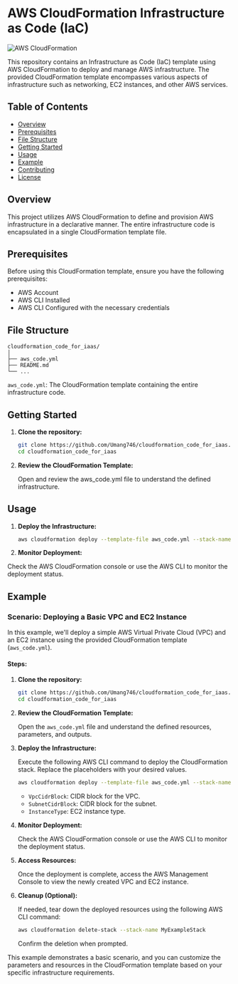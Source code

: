 # AWS CloudFormation Infrastructure as Code (IaC)

![AWS CloudFormation](https://img.shields.io/badge/AWS-CloudFormation-orange?style=for-the-badge&logo=amazon-aws)

This repository contains an Infrastructure as Code (IaC) template using AWS CloudFormation to deploy and manage AWS infrastructure. The provided CloudFormation template encompasses various aspects of infrastructure such as networking, EC2 instances, and other AWS services.

## Table of Contents

- [Overview](#overview)
- [Prerequisites](#prerequisites)
- [File Structure](#file-structure)
- [Getting Started](#getting-started)
- [Usage](#usage)
- [Example](#example)
- [Contributing](#contributing)
- [License](#license)

## Overview

This project utilizes AWS CloudFormation to define and provision AWS infrastructure in a declarative manner. The entire infrastructure code is encapsulated in a single CloudFormation template file.

## Prerequisites

Before using this CloudFormation template, ensure you have the following prerequisites:

- AWS Account
- AWS CLI Installed
- AWS CLI Configured with the necessary credentials

## File Structure

```plaintext
cloudformation_code_for_iaas/
│
├── aws_code.yml
├── README.md
└── ...
```
`aws_code.yml`: The CloudFormation template containing the entire infrastructure code.

## Getting Started


1. **Clone the repository:**

    ```bash
   git clone https://github.com/Umang746/cloudformation_code_for_iaas.git
   cd cloudformation_code_for_iaas

    ```

2. **Review the CloudFormation Template:**

   Open and review the aws_code.yml file to understand the defined infrastructure.

  ## Usage

1. **Deploy the Infrastructure:**

    ```bash
    aws cloudformation deploy --template-file aws_code.yml --stack-name YourStackName --parameter-overrides Param1=Value1 Param2=Value2


    ```

2. **Monitor Deployment:**

  Check the AWS CloudFormation console or use the AWS CLI to monitor the deployment status.

  ## Example

### Scenario: Deploying a Basic VPC and EC2 Instance

In this example, we'll deploy a simple AWS Virtual Private Cloud (VPC) and an EC2 instance using the provided CloudFormation template (`aws_code.yml`).

#### Steps:

1. **Clone the repository:**

    ```bash
    git clone https://github.com/Umang746/cloudformation_code_for_iaas.git
    cd cloudformation_code_for_iaas
    ```

2. **Review the CloudFormation Template:**

    Open the `aws_code.yml` file and understand the defined resources, parameters, and outputs.

3. **Deploy the Infrastructure:**

    Execute the following AWS CLI command to deploy the CloudFormation stack. Replace the placeholders with your desired values.

    ```bash
    aws cloudformation deploy --template-file aws_code.yml --stack-name MyExampleStack --parameter-overrides VpcCidrBlock=10.0.0.0/16 SubnetCidrBlock=10.0.1.0/24 InstanceType=t2.micro
    ```

    - `VpcCidrBlock`: CIDR block for the VPC.
    - `SubnetCidrBlock`: CIDR block for the subnet.
    - `InstanceType`: EC2 instance type.

4. **Monitor Deployment:**

    Check the AWS CloudFormation console or use the AWS CLI to monitor the deployment status.

5. **Access Resources:**

    Once the deployment is complete, access the AWS Management Console to view the newly created VPC and EC2 instance.

6. **Cleanup (Optional):**

    If needed, tear down the deployed resources using the following AWS CLI command:

    ```bash
    aws cloudformation delete-stack --stack-name MyExampleStack
    ```

    Confirm the deletion when prompted.

This example demonstrates a basic scenario, and you can customize the parameters and resources in the CloudFormation template based on your specific infrastructure requirements.


  
